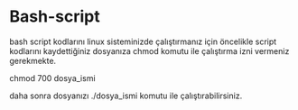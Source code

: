 # Bash-script
bash script kodlarını linux sisteminizde çalıştırmanız için öncelikle script kodlarını kaydettiğiniz dosyanıza chmod komutu ile çalıştırma   izni vermeniz gerekmekte.

chmod 700 dosya_ismi

daha sonra dosyanızı ./dosya_ismi komutu ile çalıştırabilirsiniz.

